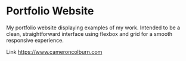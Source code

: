# Portfolio Website

My portfolio website displaying examples of my work. Intended to be a clean, straightforward interface using flexbox and grid for a smooth responsive experience.

Link https://www.cameroncolburn.com
